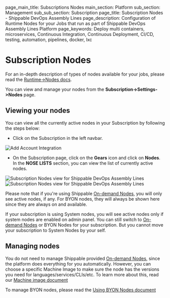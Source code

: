 page_main_title: Subscriptions Nodes
main_section: Platform
sub_section: Management
sub_sub_section: Subscription
page_title: Subscription Nodes - Shippable DevOps Assembly Lines
page_description: Configuration of Runtime Nodes for your Jobs that run as part of Shippable DevOps Assembly Lines Platform
page_keywords: Deploy multi containers, microservices, Continuous Integration, Continuous Deployment, CI/CD, testing, automation, pipelines, docker, lxc

# Subscription Nodes

For an in-depth description of types of nodes available for your jobs, please read the [Runtime->Nodes docs](/platform/runtime/nodes).

You can view and manage your nodes from the **Subscription->Settings->Nodes** page.

## Viewing your nodes

You can view all the currently active nodes in your Subscription by following the steps below:

* Click on the Subscription in the left navbar.

<img src="/images/getting-started/account-settings.png" alt="Add Account Integration">

* On the Subscription page, click on the **Gears** icon and click on **Nodes**. In the **NOSE LISTS** section, you can view the list of currently active nodes.

<img src="/images/platform/visibility/subscription-nodes-view.jpg" alt="Subscription Nodes view for Shippable DevOps Assembly Lines" style="vertical-align: middle;display: block;margin-left: auto;margin-right: auto;"/>

<img src="/images/platform/management/subscription-nodes-system.png" alt="Subscription Nodes view for Shippable DevOps Assembly Lines" style="vertical-align: middle;display: block;margin-left: auto;margin-right: auto;"/>

Please note that if you're using Shippable [On-demand Nodes](/platform/runtime/nodes/#dynamic-nodes/), you will only see active nodes, if any. For BYON nodes, they will always be shown here since they are always on and available.

If your subscription is using System nodes, you will see active nodes only if system nodes are enabled on admin panel. You can still switch to [On-demand Nodes](/platform/runtime/nodes/#dynamic-nodes/) or BYON Nodes for your subscription. But you cannot move your subscription to System Nodes by your self.


## Managing nodes

You do not need to manage Shippable provided [On-demand Nodes](/platform/runtime/nodes/#dynamic-nodes/), since the platform does everything for you automatically. However, you can choose a specific Machine Image to make sure the node has the versions you need for languages/services/CLIs/etc. To learn more about this, read our [Machine image document](/platform/runtime/ami/ami-overview)

To manage BYON nodes, please read the [Using BYON Nodes document](/platform/tutorial/runtime/custom-nodes/)
